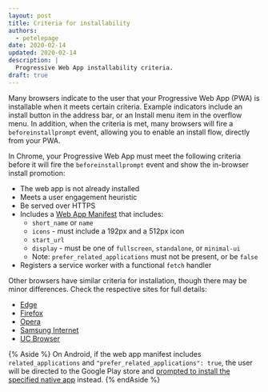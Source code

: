```yaml
---
layout: post
title: Criteria for installability
authors:
  - petelepage
date: 2020-02-14
updated: 2020-02-14
description: |
  Progressive Web App installability criteria.
draft: true
---
```


Many browsers indicate to the user that your Progressive Web App (PWA) is
installable when it meets certain criteria. Example indicators include an
install button in the address bar, or an Install menu item in the overflow
menu. In addition, when the criteria is met, many browsers will fire a
`beforeinstallprompt` event, allowing you to enable an install flow, directly
from your PWA.

In Chrome, your Progressive Web App must meet the following criteria before
it will fire the `beforeinstallprompt` event and show the in-browser install
promotion:

* The web app is not already installed
* Meets a user engagement heuristic
* Be served over HTTPS
* Includes a [Web App Manifest][add-manifest] that includes:
  * `short_name` or `name`
  * `icons` - must include a 192px and a 512px icon
  * `start_url`
  * `display` - must be one of `fullscreen`, `standalone`, or `minimal-ui`
  * Note: `prefer_related_applications` must not be present, or be `false`
* Registers a service worker with a functional `fetch` handler

Other browsers have similar criteria for installation, though there may be
minor differences. Check the respective sites for full details:

* [Edge](https://docs.microsoft.com/en-us/microsoft-edge/progressive-web-apps#requirements)
* [Firefox](https://developer.mozilla.org/en-US/Apps/Progressive/Add_to_home_screen#How_do_you_make_an_app_A2HS-ready)
* [Opera](https://dev.opera.com/articles/installable-web-apps/)
* [Samsung Internet](https://hub.samsunginter.net/docs/ambient-badging/)
* [UC Browser](https://plus.ucweb.com/docs/pwa/docs-en/zvrh56)

{% Aside %}
On Android, if the web app manifest includes `related_applications` and
`"prefer_related_applications": true`, the user will be directed to the
Google Play store and
[prompted to install the specified native app](https://developers.google.com/web/fundamentals/app-install-banners/native)
instead.
{% endAside %}

[add-manifest]: /add-manifest/

